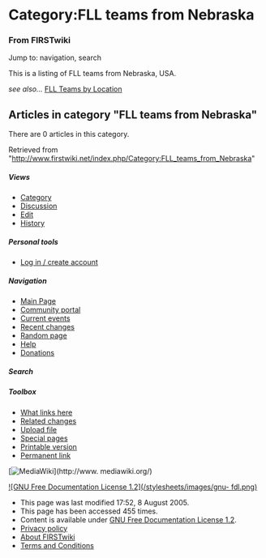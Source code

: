 # Category:FLL teams from Nebraska

### From FIRSTwiki

Jump to: navigation, search

This is a listing of FLL teams from Nebraska, USA.

_see also..._ [FLL Teams by Location](/index.php/FLL_Teams_by_Location "FLL
Teams by Location" )

  

## Articles in category "FLL teams from Nebraska"

There are 0 articles in this category.

Retrieved from
"<http://www.firstwiki.net/index.php/Category:FLL_teams_from_Nebraska>"

##### Views

  * [Category](/index.php/Category:FLL_teams_from_Nebraska)
  * [Discussion](/index.php?title=Category_talk:FLL_teams_from_Nebraska&action=edit)
  * [Edit](/index.php?title=Category:FLL_teams_from_Nebraska&action=edit)
  * [History](/index.php?title=Category:FLL_teams_from_Nebraska&action=history)

##### Personal tools

  * [Log in / create account](/index.php?title=Special:Userlogin&returnto=Category:FLL_teams_from_Nebraska)

[](/index.php/Main_Page "Main Page" )

##### Navigation

  * [Main Page](/index.php/Main_Page)
  * [Community portal](/index.php/FIRSTwiki:Community_portal)
  * [Current events](/index.php/Current_events)
  * [Recent changes](/index.php/Special:Recentchanges)
  * [Random page](/index.php/Special:Random)
  * [Help](/index.php/Help:Contents)
  * [Donations](/index.php/FIRSTwiki:Site_support)

##### Search



##### Toolbox

  * [What links here](/index.php/Special:Whatlinkshere/Category:FLL_teams_from_Nebraska)
  * [Related changes](/index.php/Special:Recentchangeslinked/Category:FLL_teams_from_Nebraska)
  * [Upload file](/index.php/Special:Upload)
  * [Special pages](/index.php/Special:Specialpages)
  * [Printable version](/index.php?title=Category:FLL_teams_from_Nebraska&printable=yes)
  * [Permanent link](/index.php?title=Category:FLL_teams_from_Nebraska&oldid=40619)

[![MediaWiki](/skins/common/images/poweredby_mediawiki_88x31.png)](http://www.
mediawiki.org/)

[![GNU Free Documentation License 1.2](/stylesheets/images/gnu-
fdl.png)](http://www.gnu.org/copyleft/fdl.html)

  * This page was last modified 17:52, 8 August 2005.
  * This page has been accessed 455 times.
  * Content is available under [GNU Free Documentation License 1.2](http://www.gnu.org/copyleft/fdl.html "http://www.gnu.org/copyleft/fdl.html" ).
  * [Privacy policy](/index.php/FIRSTwiki:Privacy_policy "FIRSTwiki:Privacy policy" )
  * [About FIRSTwiki](/index.php/FIRSTwiki:About "FIRSTwiki:About" )
  * [Terms and Conditions](/index.php/FIRSTwiki:Terms_and_conditions "FIRSTwiki:Terms and conditions" )

